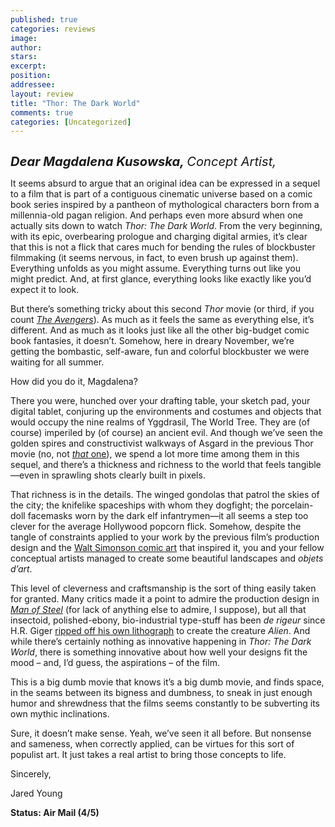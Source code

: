 ```yaml
---
published: true
categories: reviews
image:
author: 
stars: 
excerpt: 
position: 
addressee: 
layout: review
title: "Thor: The Dark World"
comments: true
categories: [Uncategorized]
---
```

<div><p><span class="full-image-block ssNonEditable"><img src="http://static.squarespace.com/static/5005f6bcc4aa41161b33e89e/5329cf1fe4b07c068ebf74de/5329cf1fe4b07c068ebf7901/1383925070977/Thor%20The%20Dark%20World.jpg" alt="" /></span></p>
<p><em style="font-size:120%;"><span style="font-size:120%;"><strong>Dear Magdalena Kusowska, </strong>Concept Artist,</span></em></p>
<p>It seems absurd to argue that an original idea can be expressed in a sequel to a film that is part of a contiguous cinematic universe based on a comic book series inspired by a pantheon of mythological characters born from a millennia-old pagan religion. And perhaps even more absurd when one actually sits down to watch <em>Thor: The Dark World</em>. From the very beginning, with its epic, overbearing prologue and charging digital armies, it&rsquo;s clear that this is not a flick that cares much for bending the rules of blockbuster filmmaking (it seems nervous, in fact, to even brush up against them). Everything unfolds as you might assume. Everything turns out like you might predict. And, at first glance, everything looks like exactly like you&rsquo;d expect it to look.</p>
<p>But there&rsquo;s something tricky about this second <em>Thor</em> movie (or third, if you count <a href="/letters/2012/5/10/the-avengers.html"><em>The Avengers</em></a>). As much as it feels the same as everything else, it&rsquo;s different. And as much as it looks just like all the other big-budget comic book fantasies, it doesn&rsquo;t. Somehow, here in dreary November, we&rsquo;re getting the bombastic, self-aware, fun and colorful blockbuster we were waiting for all summer.</p>
<p>How did you do it, Magdalena?</p>
<p>There you were, hunched over your drafting table, your sketch pad, your digital tablet, conjuring up the environments and costumes and objects that would occupy the nine realms of Yggdrasil, The World Tree. They are (of course) imperiled by (of course) an ancient evil. And though we&rsquo;ve seen the golden spires and constructivist walkways of Asgard in the previous Thor movie (no, not <a href="/letters/2013/11/6/thunderstorm-the-return-of-thor.html"><em>that</em> one</a>), we spend a lot more time among them in this sequel, and there&rsquo;s a thickness and richness to the world that feels tangible&mdash;even in sprawling shots clearly built in pixels.</p>
<p>That richness is in the details. The winged gondolas that patrol the skies of the city; the knifelike spaceships with whom they dogfight; the porcelain-doll facemasks worn by the dark elf infantrymen&mdash;it all seems a step too clever for the average Hollywood popcorn flick. Somehow, despite the tangle of constraints applied to your work by the previous film&rsquo;s production design and the <a href="http://comicsalliance.com/walt-simonson-thor/">Walt Simonson comic art</a> that inspired it, you and your fellow conceptual artists managed to create some beautiful landscapes and <em>objets d&rsquo;art</em>.</p>
<p>This level of cleverness and craftsmanship is the sort of thing easily taken for granted. Many critics made it a point to admire the production design in <a href="/letters/2013/6/14/man-of-steel.html"><em>Man of Steel</em></a> (for lack of anything else to admire, I suppose), but all that insectoid, polished-ebony, bio-industrial type-stuff has been <em>de rigeur</em> since H.R. Giger <a href="http://en.wikipedia.org/wiki/Alien_(creature_in_Alien_franchise)">ripped off his own lithograph</a> to create the creature <em>Alien</em>. And while there&rsquo;s certainly nothing as innovative happening in <em>Thor: The Dark World</em>, there is something innovative about how well your designs fit the mood &ndash; and, I&rsquo;d guess, the aspirations &ndash; of the film.</p>
<p>This is a big dumb movie that knows it&rsquo;s a big dumb movie, and finds space, in the seams between its bigness and dumbness, to sneak in just enough humor and shrewdness that the films seems constantly to be subverting its own mythic inclinations. &nbsp;&nbsp;</p>
<p>Sure, it doesn&rsquo;t make sense. Yeah, we&rsquo;ve seen it all before. But nonsense and sameness, when correctly applied, can be virtues for this sort of populist art. It just takes a real artist to bring those concepts to life. &nbsp;</p>
<p>Sincerely,&nbsp;</p>
<p>Jared Young</p>
<p><strong>Status: Air Mail (4/5)&nbsp;</strong></p></div>

